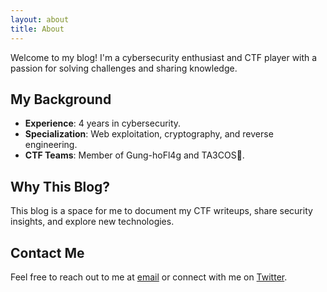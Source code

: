 ```yaml
---
layout: about
title: About
---
```


<p>Welcome to my blog! I'm a cybersecurity enthusiast and CTF player with a passion for solving challenges and sharing knowledge.</p>

<h2>My Background</h2>
<ul>
    <li><strong>Experience</strong>: 4 years in cybersecurity.</li>
    <li><strong>Specialization</strong>: Web exploitation, cryptography, and reverse engineering.</li>
    <li><strong>CTF Teams</strong>: Member of Gung-hoFl4g and TA3COS🌮.</li>
</ul>

<h2>Why This Blog?</h2>
<p>This blog is a space for me to document my CTF writeups, share security insights, and explore new technologies.</p>

<h2>Contact Me</h2>
<p>Feel free to reach out to me at <a href="ashrafabiba11@gmail.com">email</a> or connect with me on <a href="https://x.com/TEKILA_Twittes">Twitter</a>.</p>



